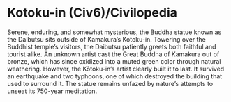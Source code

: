 # Kotoku-in (Civ6)/Civilopedia

Serene, enduring, and somewhat mysterious, the Buddha statue known as the Daibutsu sits outside of Kamakura’s Kōtoku-in. Towering over the Buddhist temple’s visitors, the Daibutsu patiently greets both faithful and tourist alike. An unknown artist cast the Great Buddha of Kamakura out of bronze, which has since oxidized into a muted green color through natural weathering.
However, the Kōtoku-in’s artist clearly built it to last. It survived an earthquake and two typhoons, one of which destroyed the building that used to surround it. The statue remains unfazed by nature’s attempts to unseat its 750-year meditation.
